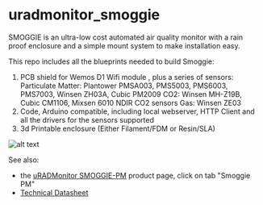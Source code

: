 # uradmonitor_smoggie
SMOGGIE is an ultra-low cost automated air quality monitor with a rain proof enclosure and a simple mount system to make installation easy. 

This repo includes all the blueprints needed to build Smoggie:
1) PCB shield for Wemos D1 Wifi module , plus a series of sensors: 
Particulate Matter: Plantower PMSA003, PMS5003, PMS6003, PMS7003, Winsen ZH03A, Cubic PM2009
CO2: Winsen MH-Z19B, Cubic CM1106, Mixsen 6010 NDIR CO2 sensors
Gas: Winsen ZE03
2) Code, Arduino compatible, including local webserver, HTTP Client and all the drivers for the sensors supported
3) 3d Printable enclosure (Either Filament/FDM or Resin/SLA)

![alt text](https://www.uradmonitor.com/wp-content/uploads/2021/01/comp_model_SMOGGIE_4_small.jpg)

See also:
- the [uRADMonitor SMOGGIE-PM](https://www.uradmonitor.com/products/#docs-6) product page, click on tab "Smoggie PM"
- [Technical Datasheet](https://www.uradmonitor.com/wp-content/uploads/2021/08/datasheet_smoggie_v5_compressed.pdf)
